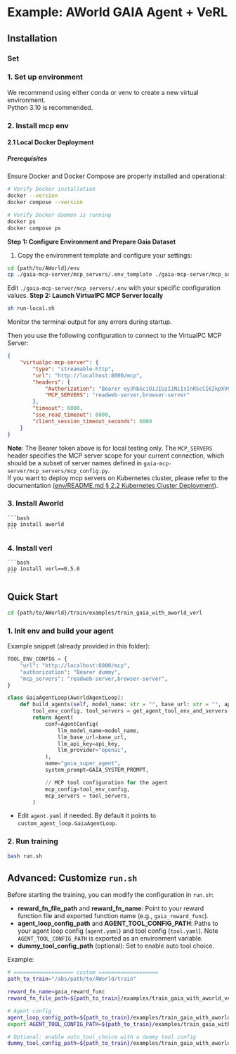 # Example: AWorld GAIA Agent + VeRL

## Installation
### Set 

### 1. Set up environment
We recommend using either conda or venv to create a new virtual environment.\
Python 3.10 is recommended.

### 2. Install mcp env
#### 2.1 Local Docker Deployment
##### Prerequisites
Ensure Docker and Docker Compose are properly installed and operational:
```bash
# Verify Docker installation
docker --version
docker compose --version

# Verify Docker daemon is running
docker ps
docker compose ps
```

**Step 1: Configure Environment and Prepare Gaia Dataset**

1. Copy the environment template and configure your settings:

```bash
cd {path/to/AWorld}/env
cp ./gaia-mcp-server/mcp_servers/.env_template ./gaia-mcp-server/mcp_servers/.env
```

Edit `./gaia-mcp-server/mcp_servers/.env` with your specific configuration values.
**Step 2: Launch VirtualPC MCP Server locally**

```bash
sh run-local.sh
```

Monitor the terminal output for any errors during startup.

Then you use the following configuration to connect to the VirtualPC MCP Server:

```json
{
    "virtualpc-mcp-server": {
        "type": "streamable-http",
        "url": "http://localhost:8000/mcp",
        "headers": {
            "Authorization": "Bearer eyJhbGciOiJIUzI1NiIsInR5cCI6IkpXVCJ9.eyJhcHAiOiJsb2NhbF9kZWJ1ZyIsInZlcnNpb24iOjEsInRpbWUiOjE3NTYzOTUzNzIuMTg0MDc0NH0.SALKn1dxEzsdX82-e3jAJANAo_kE4NO4192Epw5rYmQ",
            "MCP_SERVERS": "readweb-server,browser-server"
        },
        "timeout": 6000,
        "sse_read_timeout": 6000,
        "client_session_timeout_seconds": 6000
    }
}
```

**Note**: The Bearer token above is for local testing only. The `MCP_SERVERS` header specifies the MCP server scope for your current connection, which should be a subset of server names defined in `gaia-mcp-server/mcp_servers/mcp_config.py`.\
If you want to deploy mcp servers on Kubernetes cluster, please refer to the documentation ([env/README.md § 2.2 Kubernetes Cluster Deployment](../../../env/README.md#22-kubernetes-cluster-deployment)).

### 3. Install Aworld
    ```bash
    pip install aworld
    ```
### 4. Install verl
    ```bash
    pip install verl==0.5.0
    ```

## Quick Start
```bash
cd {path/to/AWorld}/train/examples/train_gaia_with_aworld_verl
```
### 1. Init env and build your agent
Example snippet (already provided in this folder):
```python
TOOL_ENV_CONFIG = {
    "url": "http://localhost:8000/mcp",
    "authorization": "Bearer dummy",
    "mcp_servers": "readweb-server,browser-server",
}

class GaiaAgentLoop(AworldAgentLoop):
    def build_agents(self, model_name: str = "", base_url: str = "", api_key: str = "") -> Union[Agent, Swarm]:
        tool_env_config, tool_servers = get_agent_tool_env_and_servers(TOOL_ENV_CONFIG)
        return Agent(
            conf=AgentConfig(
                llm_model_name=model_name,
                llm_base_url=base_url,
                llm_api_key=api_key,
                llm_provider="openai",
            ),
            name="gaia_super_agent",
            system_prompt=GAIA_SYSTEM_PROMPT,

            // MCP tool configuration for the agent
            mcp_config=tool_env_config,
            mcp_servers = tool_servers,
        )
```
- Edit `agent.yaml` if needed. By default it points to `custom_agent_loop.GaiaAgentLoop`.


### 2. Run training
```bash
bash run.sh
```


## Advanced: Customize `run.sh` 
Before starting the training, you can modify the configuration in `run.sh`:
- **reward_fn_file_path** and **reward_fn_name**: Point to your reward function file and exported function name (e.g., `gaia_reward_func`).
- **agent_loop_config_path** and **AGENT_TOOL_CONFIG_PATH**: Paths to your agent loop config (`agent.yaml`) and tool config (`tool.yaml`). Note `AGENT_TOOL_CONFIG_PATH` is exported as an environment variable.
- **dummy_tool_config_path** (optional): Set to enable auto tool choice.

Example:
```bash
# =================== custom ===================
path_to_train="/abs/path/to/AWorld/train"

reward_fn_name=gaia_reward_func
reward_fn_file_path=${path_to_train}/examples/train_gaia_with_aworld_verl/metrics/gaia_reward_function.py

# Agent config
agent_loop_config_path=${path_to_train}/examples/train_gaia_with_aworld_verl/agent.yaml
export AGENT_TOOL_CONFIG_PATH=${path_to_train}/examples/train_gaia_with_aworld_verl/configs/tool.yaml

# Optional: enable auto_tool_choice with a dummy tool config
dummy_tool_config_path=${path_to_train}/examples/train_gaia_with_aworld_verl/configs/dummy_tool_config.yaml
```
